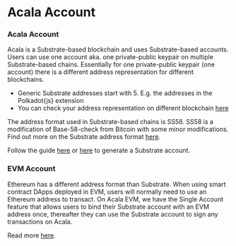 # Acala Account

### Acala Account

Acala is a Substrate-based blockchain and uses Substrate-based accounts. Users can use one account aka. one private-public keypair on multiple Substrate-based chains. Essentially for one private-public keypair \(one account\) there is a different address representation for different blockchains.

* Generic Substrate addresses start with 5. E.g. the addresses in the Polkadot{js} extension
* You can check your address representation on different blockchain [here](https://acala-testnet.subscan.io/tools/ss58_transform)

The address format used in Substrate-based chains is SS58. SS58 is a modification of Base-58-check from Bitcoin with some minor modifications. Find out more on the Substrate address format [here](https://wiki.polkadot.network/docs/en/learn-accounts). 

Follow the guide [here](https://wiki.acala.network/learn/get-started#create-a-polkadot-account) or [here](https://wiki.polkadot.network/docs/en/learn-account-generation) to generate a Substrate account. 

### EVM Account

Ethereum has a different address format than Substrate. When using smart contract DApps deployed in EVM, users will normally need to use an Ethereum address to transact. On Acala EVM, we have the Single Account feature that allows users to bind their Substrate account with an EVM address once, thereafter they can use the Substrate account to sign any transactions on Acala. 

Read more [here](https://wiki.acala.network/learn/basics/acala-evm/acala-evm-composable-defi-stack/single-account).




